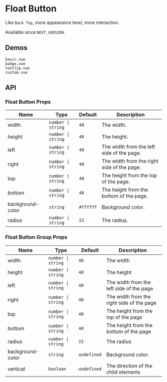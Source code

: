 # Float Button

Like `Back Top`, more appearance level, more interaction.

Available since `NEXT_VERSION`.

## Demos

```demo
basic.vue
badge.vue
tooltip.vue
custom.vue
```

## API

### Float Button Props

| Name | Type | Default | Description |
| --- | --- | --- | --- |
| width | `number \| string` | `40` | The width. |
| height | `number \| string` | `40` | The height. |
| left | `number \| string` | `40` | The width from the left side of the page. |
| right | `number \| string` | `40` | The width from the right side of the page. |
| top | `number \| string` | `40` | The height from the top of the page. |
| bottom | `number \| string` | `40` | The height from the bottom of the page. |
| background-color | `string` | `#ffffff` | Background color. |
| radius | `number \| string` | `22` | The radius. |

### Float Button Group Props

| Name | Type | Default | Description |
| --- | --- | --- | --- |
| width | `number \| string` | `40` | The width |
| height | `number \| string` | `40` | The height |
| left | `number \| string` | `40` | The width from the left side of the page |
| right | `number \| string` | `40` | The width from the right side of the page |
| top | `number \| string` | `40` | The height from the top of the page |
| bottom | `number \| string` | `40` | The height from the bottom of the page |
| radius | `number \| string` | `22` | The radius |
| background-color | `string` | `undefined` | Background color. |
| vertical | `boolean` | `undefined` | The direction of the child elements |
